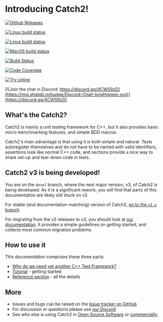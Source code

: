 
<a id="top"></a>

# Introducing Catch2!



<!-- ![Catch2 logo](../data/artwork/catch2-logo-small.png)
![logo](../data/artwork/catch2-logo-small.png) -->

[![Github Releases](https://img.shields.io/github/release/catchorg/catch2.svg)](https://github.com/catchorg/catch2/releases)

[![Linux build status](https://github.com/catchorg/Catch2/actions/workflows/linux-simple-builds.yml/badge.svg)](https://github.com/catchorg/Catch2/actions/workflows/linux-simple-builds.yml)

[![Linux build status](https://github.com/catchorg/Catch2/actions/workflows/linux-other-builds.yml/badge.svg)](https://github.com/catchorg/Catch2/actions/workflows/linux-other-builds.yml)

[![MacOS build status](https://github.com/catchorg/Catch2/actions/workflows/mac-builds.yml/badge.svg)](https://github.com/catchorg/Catch2/actions/workflows/mac-builds.yml)

[![Build Status](https://ci.appveyor.com/api/projects/status/github/catchorg/Catch2?svg=true&branch=devel)](https://ci.appveyor.com/project/catchorg/catch2)

[![Code Coverage](https://codecov.io/gh/catchorg/Catch2/branch/devel/graph/badge.svg)](https://codecov.io/gh/catchorg/Catch2)

[![Try online](https://img.shields.io/badge/try-online-blue.svg)](https://godbolt.org/z/EdoY15q9G)

[![Join the chat in Discord: https://discord.gg/4CWS9zD](https://img.shields.io/badge/Discord-Chat!-brightgreen.svg)](https://discord.gg/4CWS9zD)


## What's the Catch2?

Catch2 is mainly a unit testing framework for C++, but it also
provides basic micro-benchmarking features, and simple BDD macros.

Catch2's main advantage is that using it is both simple and natural.
Tests autoregister themselves and do not have to be named with valid
identifiers, assertions look like normal C++ code, and sections provide
a nice way to share set-up and tear-down code in tests.


## Catch2 v3 is being developed!

You are on the `devel` branch, where the next major version, v3, of
Catch2 is being developed. As it is a significant rework, you will
find that parts of this documentation are likely still stuck on v2.

For stable (and documentation-matching) version of Catch2, [go to the
`v2.x` branch](https://github.com/catchorg/Catch2/tree/v2.x).

For migrating from the v2 releases to v3, you should look at [our
documentation](/migrate-v2-to-v3.md#top). It provides a simple
guidelines on getting started, and collects most common migration
problems.


## How to use it
This documentation comprises these three parts:

* [Why do we need yet another C++ Test Framework?](/why-catch.md#top)
* [Tutorial](/tutorial.md#top) - getting started
* [Reference section](/Readme.md#top) - all the details


## More
* Issues and bugs can be raised on the [Issue tracker on GitHub](https://github.com/catchorg/Catch2/issues)
* For discussion or questions please use [our Discord](https://discord.gg/4CWS9zD)
* See who else is using Catch2 in [Open Source Software](/opensource-users.md#top)
or [commercially](/commercial-users.md#top).